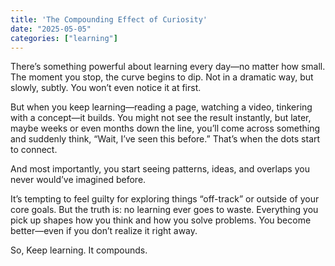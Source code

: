 ```yaml
---
title: 'The Compounding Effect of Curiosity'
date: "2025-05-05"
categories: ["learning"]
---
```


There’s something powerful about learning every day—no matter how small. The moment you stop, the curve begins to dip. Not in a dramatic way, but slowly, subtly. You won’t even notice it at first.

But when you keep learning—reading a page, watching a video, tinkering with a concept—it builds. You might not see the result instantly, but later, maybe weeks or even months down the line, you’ll come across something and suddenly think, “Wait, I’ve seen this before.” That’s when the dots start to connect.

And most importantly, you start seeing patterns, ideas, and overlaps you never would’ve imagined before.

It’s tempting to feel guilty for exploring things “off-track” or outside of your core goals. But the truth is: no learning ever goes to waste. Everything you pick up shapes how you think and how you solve problems. You become better—even if you don’t realize it right away.

So, Keep learning. It compounds.
